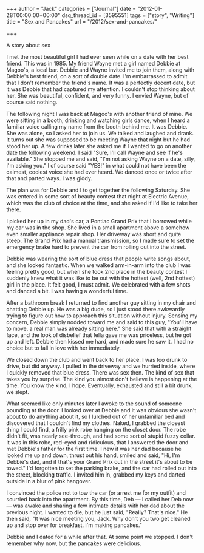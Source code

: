 +++
author = "Jack"
categories = ["Journal"]
date = "2012-01-28T00:00:00+00:00"
dsq_thread_id = [3595551]
tags = ["story", "Writing"]
title = "Sex and Pancakes"
url = "/2012/sex-and-pancakes/"

+++

<span>A story about sex</span>

I met the most beautiful girl I had ever seen while on a date with her best friend. This was in 1985. My friend Wayne met a girl named Debbie at Magoo's, a local bar. Debbie and Wayne invited me to join them, along with Debbie's best friend, on a sort of double date. I'm embarrassed to admit that I don't remember the friend's name. It was a perfectly decent date, but it was Debbie that had captured my attention. I couldn't stop thinking about her. She was beautiful, confident, and very funny. I envied Wayne, but of course said nothing.

The following night I was back at Magoo's with another friend of mine. We were sitting in a booth, drinking and watching girls dance, when I heard a familiar voice calling my name from the booth behind me. It was Debbie. She was alone, so I asked her to join us. We talked and laughed and drank. It turns out she was supposed to be meeting Wayne that night but he had stood her up. A few drinks later she asked me if I wanted to go on another date the following weekend. I said "Sure, I'll call Wayne and see if he's available." She stopped me and said, "I'm not asking Wayne on a date, silly, I'm asking you." I of course said "YES!" in what could not have been the calmest, coolest voice she had ever heard. We danced once or twice after that and parted ways. I was giddy.

The plan was for Debbie and I to get together the following Saturday. She was entered in some sort of beauty contest that night at Electric Avenue, which was the club of choice at the time, and she asked if I'd like to take her there.

I picked her up in my dad's car, a Pontiac Grand Prix that I borrowed while my car was in the shop. She lived in a small apartment above a somehow even smaller appliance repair shop. Her driveway was short and quite steep. The Grand Prix had a manual transmission, so I made sure to set the emergency brake hard to prevent the car from rolling out into the street.

Debbie was wearing the sort of blue dress that people write songs about, and she looked fantastic. When we walked arm-in-arm into the club I was feeling pretty good, but when she took 2nd place in the beauty contest I suddenly knew what it was like to be out with the hottest (well, 2nd hottest) girl in the place. It felt good, I must admit. We celebrated with a few shots and danced a bit. I was having a wonderful time.

After a bathroom break I returned to find another guy sitting in my chair and chatting Debbie up. He was a big dude, so I just stood there awkwardly trying to figure out how to approach this situation without injury. Sensing my concern, Debbie simply nodded toward me and said to this guy, "You'll have to move, a real man was already sitting here." She said that with a straight face, and the look of disbelief that fella gave me was priceless, but he got up and left. Debbie then kissed me hard, and made sure he saw it. I had no choice but to fall in love with her immediately.

We closed down the club and went back to her place. I was too drunk to drive, but did anyway. I pulled in the driveway and we hurried inside, where I quickly removed that blue dress. There was sex then. The kind of sex that takes you by surprise. The kind you almost don't believe is happening at the time. You know the kind, I hope. Eventually, exhausted and still a bit drunk, we slept.

What seemed like only minutes later I awoke to the sound of someone pounding at the door. I looked over at Debbie and it was obvious she wasn't about to do anything about it, so I lurched out of her unfamiliar bed and discovered that I couldn't find my clothes. Naked, I grabbed the closest thing I could find, a frilly pink robe hanging on the closet door. The robe didn't fit, was nearly see-through, and had some sort of stupid fuzzy collar. It was in this robe, red-eyed and ridiculous, that I answered the door and met Debbie's father for the first time. I new it was her dad because he looked me up and down, thrust out his hand, smiled and said, "Hi, I'm Debbie's dad, and if that's your Grand Prix out in the street it's about to be towed." I'd forgotten to set the parking brake, and the car had rolled out into the street, blocking traffic. I invited him in, grabbed my keys and darted outside in a blur of pink hangover.

I convinced the police not to tow the car (or arrest me for my outfit) and scurried back into the apartment. By this time, Deb &#8212; I called her Deb now &#8212; was awake and sharing a few intimate details with her dad about the previous night. I wanted to die, but he just said, "Really? That's nice." He then said, "It was nice meeting you, Jack. Why don't you two get cleaned up and stop over for breakfast. I'm making pancakes."

Debbie and I dated for a while after that. At some point we stopped. I don't remember why now, but the pancakes were delicious.